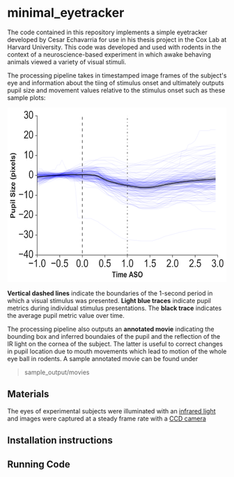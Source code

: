 # minimal_eyetracker

The code contained in this repository implements a simple eyetracker developed by Cesar Echavarria for use in his thesis project in the Cox Lab at Harvard University. This code was developed and used with rodents in the context of a neuroscience-based experiment in which awake behaving animals viewed a variety of visual stimuli. 

The processing pipeline takes in timestamped image frames of the subject's eye and information about the tiing of stimulus onset and ultimately outputs pupil size and movement values relative to the stimulus onset such as these sample plots:

<img src="./sample_output/plots/parsed_timecourse/parsed_pupil_size_vs_time.png" width = "600" height = "400">

**Vertical dashed lines** indicate the boundaries of the 1-second period in which a visual stimulus was presented. **Light blue traces** indicate pupil metrics during individual stimulus presentations. The **black trace** indicates the average pupil metric value over time.



The processing pipeline also outputs an **annotated movie** indicating the bounding box and inferred boundaies of the pupil and the reflection of the IR light on the cornea of the subject. The latter is useful to correct changes in pupil location due to mouth movements which lead to motion of the whole eye ball in rodents. A sample annotated movie can be found under 
>sample_output/movies



## Materials

 The eyes of experimental subjects were illuminated with an [infrared light](https://www.amazon.com/Waterproof-Illuminator-Vision-Outdoor-Security/dp/B07NZ97VY4/ref=sr_1_19?_encoding=UTF8&c=ts&dchild=1&keywords=IR+Illuminators&qid=1621026769&s=security-surveillance&sr=1-19&ts_id=7161095011) and images were captured at a steady frame rate with a [CCD camera](https://www.alliedvision.com/en/products/cameras/detail/Manta/G-033.html)


## Installation instructions

## Running Code